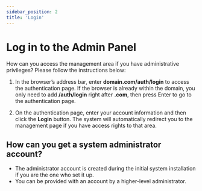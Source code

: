 ```yaml
---
sidebar_position: 2
title: 'Login'
---
```


# Log in to the Admin Panel

How can you access the management area if you have administrative privileges? Please follow the instructions below:

1. In the browser’s address bar, enter **domain.com/auth/login** to access the authentication page. If the browser is already within the domain, you only need to add **/auth/login** right after **.com**, then press Enter to go to the authentication page.

2. On the authentication page, enter your account information and then click the **Login** button. The system will automatically redirect you to the management page if you have access rights to that area.

## How can you get a system administrator account?

- The administrator account is created during the initial system installation if you are the one who set it up.
- You can be provided with an account by a higher-level administrator.
